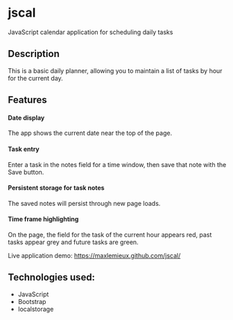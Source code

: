 # jscal
JavaScript calendar application for scheduling daily tasks

## Description
This is a basic daily planner, allowing you to maintain a list of tasks by hour for the current day. 

## Features

#### Date display
The app shows the current date near the top of the page.

#### Task entry
Enter a task in the notes field for a time window, then save that note with the Save button. 

#### Persistent storage for task notes
The saved notes will persist through new page loads.

#### Time frame highlighting
On the page, the field for the task of the current hour appears red, past tasks appear grey and future tasks are green.

Live application demo: https://maxlemieux.github.com/jscal/

## Technologies used:
* JavaScript
* Bootstrap
* localstorage